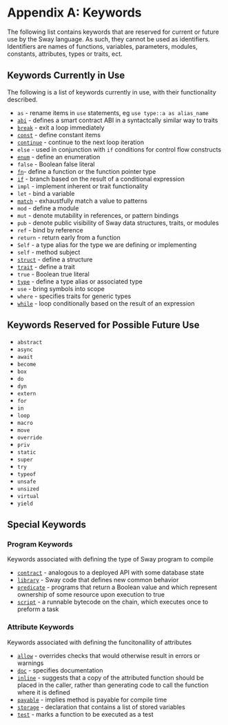 # Appendix A: Keywords

The following list contains keywords that are reserved for current or
future use by the Sway language. As such, they cannot be used as
identifiers. Identifiers are names of functions, variables,
parameters, modules, constants, attributes, types or
traits, ect.

## Keywords Currently in Use

The following is a list of keywords currently in use, with their
functionality described.

- `as` - rename items in `use` statements, eg `use type::a as alias_name`
- [`abi`](../sway-program-types/smart_contracts.md) - defines a smart contract ABI in a syntactcally similar way to traits
- [`break`](../basics/control_flow.md) - exit a loop immediately
- [`const`](../basics/constants.md) - define constant items
- [`continue`](../basics/control_flow.md) - continue to the next loop iteration
- `else` - used in conjunction with `if` conditions for control flow constructs
- [`enum`](../basics/structs_tuples_and_enums.md) - define an enumeration
- `false` - Boolean false literal
- [`fn`](../basics/functions.md)- define a function or the function pointer type
- [`if`](../basics/control_flow.md) - branch based on the result of a conditional expression
- `impl` - implement inherent or trait functionality
- `let` - bind a variable
- [`match`](../basics/control_flow.md) - exhaustfully match a value to patterns
- `mod` - define a module
- `mut` - denote mutability in references, or pattern bindings
- `pub` - denote public visibility of Sway data structures, traits, or modules
- `ref` - bind by reference
- `return` - return early from a function
- `Self` - a type alias for the type we are defining or implementing
- `self` - method subject
- [`struct`](../basics/structs_tuples_and_enums.md) - define a structure
- [`trait`](../advanced/traits.md) - define a trait
- `true` - Boolean true literal
- [`type`](../advanced/generic_types.md) - define a type alias or associated type
- `use` - bring symbols into scope
- `where` - specifies traits for generic types
- [`while`](../basics/control_flow.md) - loop conditionally based on the result of an expression

## Keywords Reserved for Possible Future Use

- `abstract`
- `async`
- `await`
- `become`
- `box`
- `do`
- `dyn`
- `extern`
- `for`
- `in`
- `loop`
- `macro`
- `move`
- `override`
- `priv`
- `static`
- `super`
- `try`
- `typeof`
- `unsafe`
- `unsized`
- `virtual`
- `yield`

## Special Keywords

### Program Keywords

Keywords associated with defining the type of Sway program to compile

- [`contract`](../sway-program-types/smart_contracts.md) - analogous to a deployed API with some database state
- [`library`](../sway-program-types/libraries.md) - Sway code that defines new common behavior
- [`predicate`](../sway-program-types/predicates.md) - programs that return a Boolean value and which represent ownership of some resource upon execution to true
- [`script`](../sway-program-types/scripts.md) - a runnable bytecode on the chain, which executes once to preform a task

### Attribute Keywords

Keywords associated with defining the funcitonallity of attributes

- [`allow`](../reference/attributes.md) - overrides checks that would otherwise result in errors or warnings
- [`doc`](../reference/attributes.md) - specifies documentation
- [`inline`](../reference/attributes.md) - suggests that a copy of the attributed function should be placed in the caller, rather than generating code to call the function where it is defined
- [`payable`](../reference/attributes.md) - implies method is payable for compile time
- [`storage`](../reference/attributes.md) - declaration that contains a list of stored variables
- [`test`](../reference/attributes.md) - marks a function to be executed as a test

